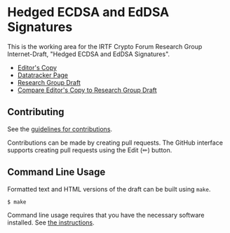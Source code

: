 # Hedged ECDSA and EdDSA Signatures

This is the working area for the IRTF Crypto Forum Research Group Internet-Draft, "Hedged ECDSA and EdDSA Signatures".

* [Editor's Copy](https://cfrg.github.io/draft-irtf-cfrg-det-sigs-with-noise/#go.draft-irtf-cfrg-det-sigs-with-noise.html)
* [Datatracker Page](https://datatracker.ietf.org/doc/draft-irtf-cfrg-det-sigs-with-noise)
* [Research Group Draft](https://datatracker.ietf.org/doc/html/draft-irtf-cfrg-det-sigs-with-noise)
* [Compare Editor's Copy to Research Group Draft](https://cfrg.github.io/draft-irtf-cfrg-det-sigs-with-noise/#go.draft-irtf-cfrg-det-sigs-with-noise.diff)


## Contributing

See the
[guidelines for contributions](https://github.com/cfrg/draft-irtf-cfrg-det-sigs-with-noise/blob/main/CONTRIBUTING.md).

Contributions can be made by creating pull requests.
The GitHub interface supports creating pull requests using the Edit (✏) button.


## Command Line Usage

Formatted text and HTML versions of the draft can be built using `make`.

```sh
$ make
```

Command line usage requires that you have the necessary software installed.  See
[the instructions](https://github.com/martinthomson/i-d-template/blob/main/doc/SETUP.md).

